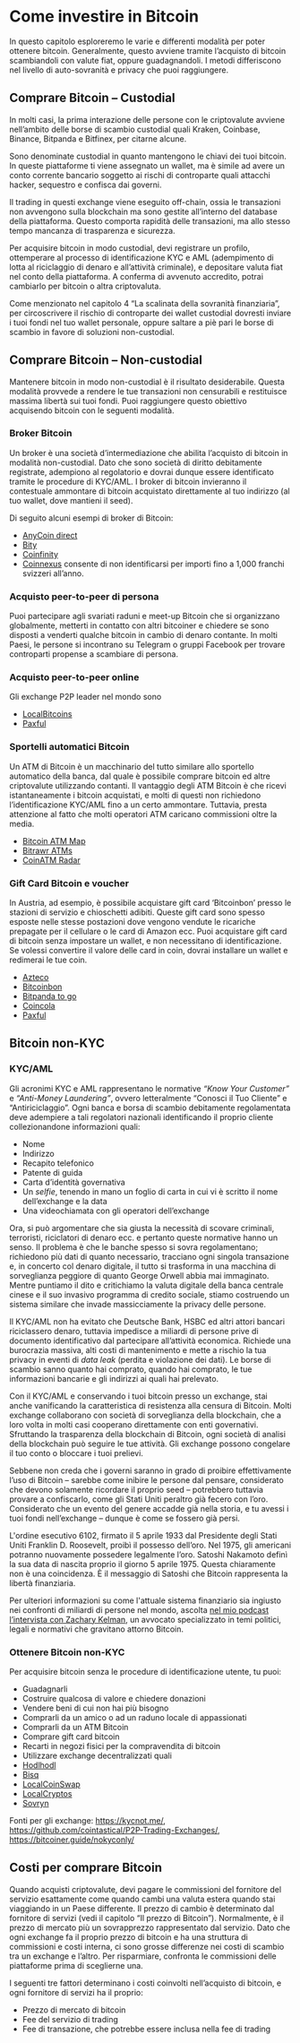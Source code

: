 # Come investire in Bitcoin
In questo capitolo esploreremo le varie e differenti modalità per poter ottenere bitcoin. Generalmente, questo avviene tramite l’acquisto di bitcoin scambiandoli con valute fiat, oppure guadagnandoli. I metodi differiscono nel livello di auto-sovranità e privacy che puoi raggiungere.

## Comprare Bitcoin – Custodial
In molti casi, la prima interazione delle persone con le criptovalute avviene nell’ambito delle borse di scambio custodial quali Kraken, Coinbase, Binance, Bitpanda e Bitfinex, per citarne alcune.

Sono denominate custodial in quanto mantengono le chiavi dei tuoi bitcoin. In queste piattaforme ti viene assegnato un wallet, ma è simile ad avere un conto corrente bancario soggetto ai rischi di controparte quali attacchi hacker, sequestro e confisca dai governi.

Il trading in questi exchange viene eseguito off-chain, ossia le transazioni non avvengono sulla blockchain ma sono gestite all’interno del database della piattaforma. Questo comporta rapidità delle transazioni, ma allo stesso tempo mancanza di trasparenza e sicurezza.

Per acquisire bitcoin in modo custodial, devi registrare un profilo, ottemperare al processo di identificazione KYC e AML (adempimento di lotta al riciclaggio di denaro e all’attività criminale), e depositare valuta fiat nel conto della piattaforma. A conferma di avvenuto accredito, potrai cambiarlo per bitcoin o altra criptovaluta.

Come menzionato nel capitolo 4 “La scalinata della sovranità finanziaria”, per circoscrivere il rischio di controparte dei wallet custodial dovresti inviare i tuoi fondi nel tuo wallet personale, oppure saltare a piè pari le borse di scambio in favore di soluzioni non-custodial.

## Comprare Bitcoin – Non-custodial
Mantenere bitcoin in modo non-custodial è il risultato desiderabile. Questa modalità provvede a rendere le tue transazioni non censurabili e restituisce massima libertà sui tuoi fondi. Puoi raggiungere questo obiettivo acquisendo bitcoin con le seguenti modalità.

### Broker Bitcoin
Un broker è una società d’intermediazione che abilita l’acquisto di bitcoin in modalità non-custodial. Dato che sono società di diritto debitamente registrate, adempiono al regolatorio e dovrai dunque essere identificato tramite le procedure di KYC/AML. I broker di bitcoin invieranno il contestuale ammontare di bitcoin acquistato direttamente al tuo indirizzo (al tuo wallet, dove mantieni il seed).

Di seguito alcuni esempi di broker di Bitcoin:

* [AnyCoin direct](https://anycoindirect.eu/)
* [Bity](https://bity.com/)
* [Coinfinity](https://coinfinity.co/start-en/)
* [Coinnexus](https://coinnexus.ch/en) consente di non identificarsi per importi fino a 1,000 franchi svizzeri all’anno.

### Acquisto peer-to-peer di persona
Puoi partecipare agli svariati raduni e meet-up Bitcoin che si organizzano globalmente, metterti in contatto con altri bitcoiner e chiedere se sono disposti a venderti qualche bitcoin in cambio di denaro contante. In molti Paesi, le persone si incontrano su Telegram o gruppi Facebook per trovare controparti propense a scambiare di persona.

### Acquisto peer-to-peer online
Gli exchange P2P leader nel mondo sono
* [LocalBitcoins](https://localbitcoins.com)
* [Paxful](https://paxful.com/)

### Sportelli automatici Bitcoin
Un ATM di Bitcoin è un macchinario del tutto similare allo sportello automatico della banca, dal quale è possibile comprare bitcoin ed altre criptovalute utilizzando contanti. Il vantaggio degli ATM Bitcoin è che ricevi istantaneamente i bitcoin acquistati, e molti di questi non richiedono l’identificazione KYC/AML fino a un certo ammontare. Tuttavia, presta attenzione al fatto che molti operatori ATM caricano commissioni oltre la media.

* [Bitcoin ATM Map](https://bitcoinatmmap.com/)
* [Bitrawr ATMs](https://www.bitrawr.com/bitcoin-atms)
* [CoinATM Radar](https://coinatmradar.com/)

### Gift Card Bitcoin e voucher
In Austria, ad esempio, è possibile acquistare gift card ‘Bitcoinbon’ presso le stazioni di servizio e chioschetti adibiti. Queste gift card sono spesso esposte nelle stesse postazioni dove vengono vendute le ricariche prepagate per il cellulare o le card di Amazon ecc. Puoi acquistare gift card di bitcoin senza impostare un wallet, e non necessitano di identificazione. Se volessi convertire il valore delle card in coin, dovrai installare un wallet e redimerai le tue coin.

* [Azteco](https://azte.co/)
* [Bitcoinbon](http://www.bitcoinbon.at/)
* [Bitpanda to go](https://www.bitpanda.com/de/togo)
* [Coincola](https://www.coincola.com/buy-bitcoin/gift-cards)
* [Paxful](https://paxful.com/buy-bitcoin?group=gift-cards&hasScroll=true)

## Bitcoin non-KYC

### KYC/AML
Gli acronimi KYC e AML rappresentano le normative _“Know Your Customer”_ e _“Anti-Money Laundering”_, ovvero letteralmente “Conosci il Tuo Cliente” e “Antiriciclaggio”. Ogni banca e borsa di scambio debitamente regolamentata deve adempiere a tali regolatori nazionali identificando il proprio cliente collezionandone informazioni quali:

- Nome
- Indirizzo
- Recapito telefonico
- Patente di guida
- Carta d’identità governativa
- Un _selfie_, tenendo in mano un foglio di carta in cui vi è scritto il nome dell’exchange e la data
- Una videochiamata con gli operatori dell’exchange

Ora, si può argomentare che sia giusta la necessità di scovare criminali, terroristi, riciclatori di denaro ecc. e pertanto queste normative hanno un senso. Il problema è che le banche spesso si sovra regolamentano; richiedono più dati di quanto necessario, tracciano ogni singola transazione e, in concerto col denaro digitale, il tutto si trasforma in una macchina di sorveglianza peggiore di quanto George Orwell abbia mai immaginato. Mentre puntiamo il dito e critichiamo la valuta digitale della banca centrale cinese e il suo invasivo programma di credito sociale, stiamo costruendo un sistema similare che invade massicciamente la privacy delle persone.

Il KYC/AML non ha evitato che Deutsche Bank, HSBC ed altri attori bancari riciclassero denaro, tuttavia impedisce a miliardi di persone prive di documento identificativo dal partecipare all’attività economica. Richiede una burocrazia massiva, alti costi di mantenimento e mette a rischio la tua privacy in eventi di _data leak_ (perdita e violazione dei dati). Le borse di scambio sanno quanto hai comprato, quando hai comprato, le tue informazioni bancarie e gli indirizzi ai quali hai prelevato.

Con il KYC/AML e conservando i tuoi bitcoin presso un exchange, stai anche vanificando la caratteristica di resistenza alla censura di Bitcoin. Molti exchange collaborano con società di sorveglianza della blockchain, che a loro volta in molti casi cooperano direttamente con enti governativi. Sfruttando la trasparenza della blockchain di Bitcoin, ogni società di analisi della blockchain può seguire le tue attività. Gli exchange possono congelare il tuo conto o bloccare i tuoi prelievi.

Sebbene non creda che i governi saranno in grado di proibire effettivamente l’uso di Bitcoin – sarebbe come inibire le persone dal pensare, considerato che devono solamente ricordare il proprio seed – potrebbero tuttavia provare a confiscarlo, come gli Stati Uniti peraltro già fecero con l’oro. Considerato che un evento del genere accadde già nella storia, e tu avessi i tuoi fondi nell’exchange – dunque è come se fossero già persi.

L'ordine esecutivo 6102, firmato il 5 aprile 1933 dal Presidente degli Stati Uniti Franklin D. Roosevelt, proibì il possesso dell’oro. Nel 1975, gli americani potranno nuovamente possedere legalmente l’oro. Satoshi Nakamoto definì la sua data di nascita proprio il giorno 5 aprile 1975. Questa chiaramente non è una coincidenza. È il messaggio di Satoshi che Bitcoin rappresenta la libertà finanziaria.

Per ulteriori informazioni su come l'attuale sistema finanziario sia ingiusto nei confronti di miliardi di persone nel mondo, ascolta [nel mio podcast l’intervista con Zachary Kelman](https://anita.link/80), un avvocato specializzato in temi politici, legali e normativi che gravitano attorno Bitcoin.

### Ottenere Bitcoin non-KYC

Per acquisire bitcoin senza le procedure di identificazione utente, tu puoi:

* Guadagnarli
* Costruire qualcosa di valore e chiedere donazioni
* Vendere beni di cui non hai più bisogno
* Comprarli da un amico o ad un raduno locale di appassionati
* Comprarli da un ATM Bitcoin
* Comprare gift card bitcoin
* Recarti in negozi fisici per la compravendita di bitcoin
* Utilizzare exchange decentralizzati quali
* [Hodlhodl](https://hodlhodl.com)
* [Bisq](https://bisq.network/)
* [LocalCoinSwap](https://localcoinswap.com/buy-sell/BTC)
* [LocalCryptos](https://localcryptos.com/Bitcoin)
* [Sovryn](https://live.sovryn.app)

Fonti per gli exchange: https://kycnot.me/, https://github.com/cointastical/P2P-Trading-Exchanges/, https://bitcoiner.guide/nokyconly/

## Costi per comprare Bitcoin
Quando acquisti criptovalute, devi pagare le commissioni del fornitore del servizio esattamente come quando cambi una valuta estera quando stai viaggiando in un Paese differente. Il prezzo di cambio è determinato dal fornitore di servizi (vedi il capitolo “Il prezzo di Bitcoin”). Normalmente, è il prezzo di mercato più un sovrapprezzo rappresentato dal servizio. Dato che ogni exchange fa il proprio prezzo di bitcoin e ha una struttura di commissioni e costi interna, ci sono grosse differenze nei costi di scambio tra un exchange e l’altro. Per risparmiare, confronta le commissioni delle piattaforme prima di sceglierne una.  

I seguenti tre fattori determinano i costi coinvolti nell’acquisto di bitcoin, e ogni fornitore di servizi ha il proprio:
* Prezzo di mercato di bitcoin
* Fee del servizio di trading
* Fee di transazione, che potrebbe essere inclusa nella fee di trading
